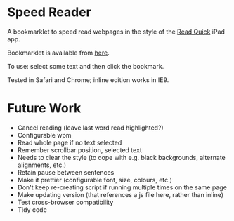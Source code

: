 Speed Reader
===========

A bookmarklet to speed read webpages in the style of the [Read Quick](http://readquickapp.com/) iPad app.

Bookmarklet is available from [here](http://markwithall.github.com/speedreader/).

To use: select some text and then click the bookmark.

Tested in Safari and Chrome; inline edition works in IE9.

Future Work
==
* Cancel reading (leave last word read highlighted?)
* Configurable wpm
* Read whole page if no text selected
* Remember scrollbar position, selected text
* Needs to clear the style (to cope with e.g. black backgrounds, alternate alignments, etc.)
* Retain pause between sentences
* Make it prettier (configurable font, size, colours, etc.)
* Don't keep re-creating script if running multiple times on the same page
* Make updating version (that references a js file here, rather than inline)
* Test cross-browser compatibility
* Tidy code
